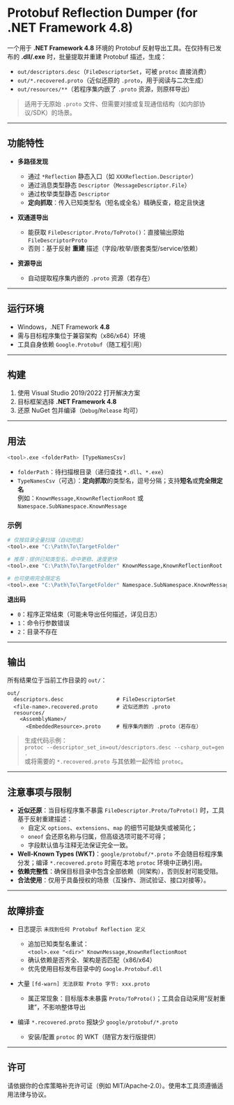 # Protobuf Reflection Dumper (for .NET Framework 4.8)

一个用于 **.NET Framework 4.8** 环境的 Protobuf 反射导出工具。在仅持有已发布的 **.dll/.exe** 时，批量提取并重建 Protobuf 描述，生成：

- `out/descriptors.desc`（`FileDescriptorSet`，可被 `protoc` 直接消费）
- `out/*.recovered.proto`（近似还原的 `.proto`，用于阅读与二次生成）
- `out/resources/**`（若程序集内嵌了 `.proto` 资源，则原样导出）

> 适用于无原始 `.proto` 文件、但需要对接或复现通信结构（如内部协议/SDK）的场景。

---

## 功能特性

- **多路径发现**
  - 通过 `*Reflection` 静态入口（如 `XXXReflection.Descriptor`）
  - 通过消息类型静态 `Descriptor`（`MessageDescriptor.File`）
  - 通过枚举类型静态 `Descriptor`
  - **定向抓取**：传入已知类型名（短名或全名）精确反查，稳定且快速

- **双通道导出**
  - 能获取 `FileDescriptor.Proto/ToProto()`：直接输出原始 `FileDescriptorProto`
  - 否则：基于反射 **重建** 描述（字段/枚举/嵌套类型/service/依赖）

- **资源导出**
  - 自动提取程序集内嵌的 `.proto` 资源（若存在）

---

## 运行环境

- Windows，.NET Framework **4.8**
- 需与目标程序集位于兼容架构（x86/x64）环境
- 工具自身依赖 `Google.Protobuf`（随工程引用）

---

## 构建

1. 使用 Visual Studio 2019/2022 打开解决方案  
2. 目标框架选择 **.NET Framework 4.8**  
3. 还原 NuGet 包并编译（`Debug`/`Release` 均可）

---

## 用法

```bash
<tool>.exe <folderPath> [TypeNamesCsv]
```

- `folderPath`：待扫描根目录（递归查找 `*.dll`、`*.exe`）
- `TypeNamesCsv`（可选）：**定向抓取**的类型名，逗号分隔；支持**短名**或**完全限定名**  
  例如：`KnownMessage,KnownReflectionRoot` 或 `Namespace.SubNamespace.KnownMessage`

### 示例

```bash
# 仅按目录全量扫描（自动兜底）
<tool>.exe "C:\Path\To\TargetFolder"

# 推荐：提供已知类型名，命中更稳、速度更快
<tool>.exe "C:\Path\To\TargetFolder" KnownMessage,KnownReflectionRoot

# 也可使用完全限定名
<tool>.exe "C:\Path\To\TargetFolder" Namespace.SubNamespace.KnownMessage
```

**退出码**
- `0`：程序正常结束（可能未导出任何描述，详见日志）
- `1`：命令行参数错误
- `2`：目录不存在

---

## 输出

所有结果位于当前工作目录的 `out/`：

```
out/
  descriptors.desc                 # FileDescriptorSet
  <file-name>.recovered.proto      # 近似还原的 .proto
  resources/
    <AssemblyName>/
      <EmbeddedResource>.proto     # 程序集内嵌的 .proto（若存在）
```

> 生成代码示例：  
> `protoc --descriptor_set_in=out/descriptors.desc --csharp_out=gen .`  
> 或将需要的 `*.recovered.proto` 与其依赖一起传给 `protoc`。

---

## 注意事项与限制

- **近似还原**：当目标程序集不暴露 `FileDescriptor.Proto/ToProto()` 时，工具基于反射重建描述：
  - 自定义 `options`、`extensions`、`map` 的细节可能缺失或被简化；
  - `oneof` 会还原名称与归属，但高级选项可能不可得；
  - 字段默认值与注释无法保证完全一致。
- **Well-Known Types (WKT)**：`google/protobuf/*.proto` 不会随目标程序集分发；编译 `*.recovered.proto` 时需在本地 `protoc` 环境中正确引用。
- **依赖完整性**：确保目标目录中包含全部依赖（同架构），否则反射可能受阻。
- **合法使用**：仅用于具备授权的场景（互操作、测试验证、接口对接等）。

---

## 故障排查

- 日志提示 `未找到任何 Protobuf Reflection 定义`
  - 追加已知类型名重试：  
    `<tool>.exe "<dir>" KnownMessage,KnownReflectionRoot`
  - 确认依赖是否齐全、架构是否匹配（x86/x64）
  - 优先使用目标发布目录中的 `Google.Protobuf.dll`

- 大量 `[fd-warn] 无法获取 Proto 字节: xxx.proto`
  - 属正常现象：目标版本未暴露 `Proto/ToProto()`；工具会自动采用“反射重建”，不影响整体导出

- 编译 `*.recovered.proto` 报缺少 `google/protobuf/*.proto`
  - 安装/配置 `protoc` 的 WKT（随官方发行版提供）

---

## 许可

请依据你的仓库策略补充许可证（例如 MIT/Apache-2.0）。使用本工具须遵循适用法律与协议。
